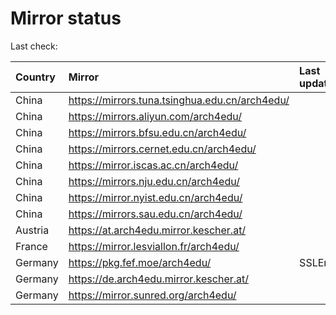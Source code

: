 <script src="./time.js"></script>
# Mirror status
Last check: <script type="text/javascript">localize(1708626141.4772818);</script>

|Country|Mirror|Last update|
|:------|:-----|:----------|
|China|https://mirrors.tuna.tsinghua.edu.cn/arch4edu/|<script type="text/javascript">localize(1708583365);</script>|
|China|https://mirrors.aliyun.com/arch4edu/|<script type="text/javascript">localize(1708583365);</script>|
|China|https://mirrors.bfsu.edu.cn/arch4edu/|<script type="text/javascript">localize(1708583365);</script>|
|China|https://mirrors.cernet.edu.cn/arch4edu/|<script type="text/javascript">localize(1708583365);</script>|
|China|https://mirror.iscas.ac.cn/arch4edu/|<script type="text/javascript">localize(1708583365);</script>|
|China|https://mirrors.nju.edu.cn/arch4edu/|<script type="text/javascript">localize(1708540328);</script>|
|China|https://mirror.nyist.edu.cn/arch4edu/|<script type="text/javascript">localize(1708583365);</script>|
|China|https://mirrors.sau.edu.cn/arch4edu/|<script type="text/javascript">localize(1708583365);</script>|
|Austria|https://at.arch4edu.mirror.kescher.at/|<script type="text/javascript">localize(1708583365);</script>|
|France|https://mirror.lesviallon.fr/arch4edu/|<script type="text/javascript">localize(1708540328);</script>|
|Germany|https://pkg.fef.moe/arch4edu/|SSLError|
|Germany|https://de.arch4edu.mirror.kescher.at/|<script type="text/javascript">localize(1708583365);</script>|
|Germany|https://mirror.sunred.org/arch4edu/|<script type="text/javascript">localize(1708583365);</script>|

<script src="./tablefilter/tablefilter.js"></script>
<script src="./table.js"></script>